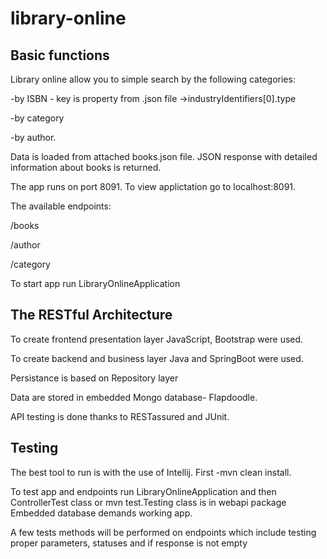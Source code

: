 # library-online

## Basic functions 

Library online allow you to simple search by the following categories: 

-by ISBN - key is property from .json file ->industryIdentifiers[0].type

-by category

-by author.

Data is loaded from attached books.json file. JSON response with detailed information about books is returned. 

The app runs on port 8091. To view applictation go to localhost:8091.

The available endpoints:

/books

/author

/category

To start app run LibraryOnlineApplication 

## The RESTful Architecture

To create frontend presentation layer JavaScript, Bootstrap were used.

To create backend and business layer Java and SpringBoot were used.

Persistance is based on Repository layer

Data are stored in embedded Mongo database- Flapdoodle.

API testing is done thanks to RESTassured and JUnit.

## Testing

The best tool to run is with the use of Intellij. First -mvn clean install.

To test app and endpoints run LibraryOnlineApplication and then ControllerTest class or mvn test.Testing class is in webapi package Embedded database demands working app.

A few tests methods will be performed on endpoints which include testing proper parameters, statuses and if response is not empty


